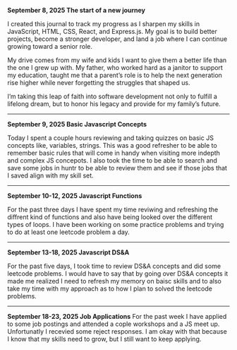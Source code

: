 **September 8, 2025 The start of a new journey**

I created this journal to track my progress as I sharpen my skills in JavaScript, HTML, CSS, React, and Express.js. My goal is to build better projects, become a stronger developer, and land a job where I can continue growing toward a senior role.

My drive comes from my wife and kids I want to give them a better life than the one I grew up with. My father, who worked hard as a janitor to support my education, taught me that a parent’s role is to help the next generation rise higher while never forgetting the struggles that shaped us.

I’m taking this leap of faith into software development not only to fulfill a lifelong dream, but to honor his legacy and provide for my family’s future.

****************************************************************************************************************************************************************************************************************************************************


**September 9, 2025 Basic Javascript Concepts**

Today I spent a couple hours reviewing and taking quizzes on basic JS concepts like, variables, strings. This was a good refresher to be able to remember basic rules that will come in handy when visiting more indepth and complex JS concepots. I also took the time to be able to search and save some jobs in huntr to be able to review them and see if those jobs that I saved align with my skill set.

****************************************************************************************************************************************************************************************************************************************************


**September 10-12, 2025 Javascript Functions**

For the past three days I have spent my time reviwing and refreshing the diffrent kind of functions and also have being looked over the different types of loops. I have been working on some practice problems and trying to do at least one leetcode problem a day.


****************************************************************************************************************************************************************************************************************************************************


**September 13-18, 2025 Javascript DS&A**

For the past five days, I took time to review DS&A concepts and did some leetcode problems. I would have to say that by going over DS&A concepts it made me realized I need to refresh my memory on baisc skills and to also take my time with my approach as to how I plan to solved the leetcode problems.


****************************************************************************************************************************************************************************************************************************************************

**September 18-23, 2025 Job Applications**
For the past week I have applied to some job postings and attended a cople workshops and a JS meet up. Unfortunatly I recevied some reject responses. I am okay with that because I know that my skills need to grow, but I still want to keep applying. 
